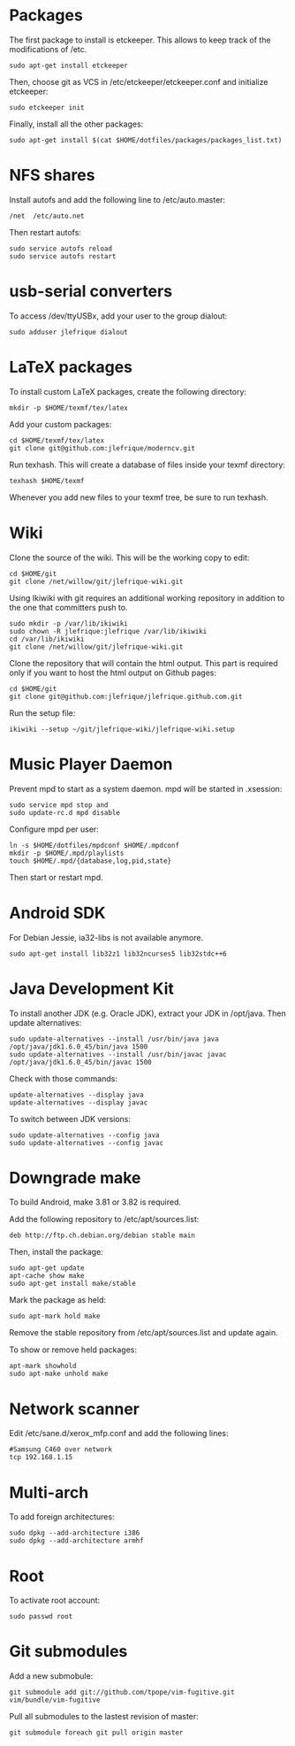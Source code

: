 Packages
========

The first package to install is etckeeper. This allows to keep track of the
modifications of /etc.

    sudo apt-get install etckeeper

Then, choose git as VCS in /etc/etckeeper/etckeeper.conf and initialize
etckeeper:

    sudo etckeeper init

Finally, install all the other packages:

    sudo apt-get install $(cat $HOME/dotfiles/packages/packages_list.txt)


NFS shares
==========

Install autofs and add the following line to /etc/auto.master:

    /net  /etc/auto.net

Then restart autofs:

    sudo service autofs reload
    sudo service autofs restart


usb-serial converters
=====================

To access /dev/ttyUSBx, add your user to the group dialout:

    sudo adduser jlefrique dialout


LaTeX packages
==============

To install custom LaTeX packages, create the following directory:

    mkdir -p $HOME/texmf/tex/latex

Add your custom packages:

    cd $HOME/texmf/tex/latex
    git clone git@github.com:jlefrique/moderncv.git

Run texhash. This will create a database of files inside your texmf directory:

    texhash $HOME/texmf

Whenever you add new files to your texmf tree, be sure to run texhash.


Wiki
====

Clone the source of the wiki. This will be the working copy to edit:

    cd $HOME/git
    git clone /net/willow/git/jlefrique-wiki.git

Using Ikiwiki with git requires an additional working repository in addition
to the one that committers push to.

    sudo mkdir -p /var/lib/ikiwiki
    sudo chown -R jlefrique:jlefrique /var/lib/ikiwiki
    cd /var/lib/ikiwiki
    git clone /net/willow/git/jlefrique-wiki.git

Clone the repository that will contain the html output. This part is required
only if you want to host the html output on Github pages:

    cd $HOME/git
    git clone git@github.com:jlefrique/jlefrique.github.com.git

Run the setup file:

    ikiwiki --setup ~/git/jlefrique-wiki/jlefrique-wiki.setup


Music Player Daemon
===================

Prevent mpd to start as a system daemon. mpd will be started in .xsession:

    sudo service mpd stop and
    sudo update-rc.d mpd disable

Configure mpd per user:

    ln -s $HOME/dotfiles/mpdconf $HOME/.mpdconf
    mkdir -p $HOME/.mpd/playlists
    touch $HOME/.mpd/{database,log,pid,state}

Then start or restart mpd.


Android SDK
===========

For Debian Jessie, ia32-libs is not available anymore.

    sudo apt-get install lib32z1 lib32ncurses5 lib32stdc++6


Java Development Kit
====================

To install another JDK (e.g. Oracle JDK), extract your JDK in /opt/java. Then
update alternatives:

    sudo update-alternatives --install /usr/bin/java java /opt/java/jdk1.6.0_45/bin/java 1500
    sudo update-alternatives --install /usr/bin/javac javac /opt/java/jdk1.6.0_45/bin/javac 1500

Check with those commands:

    update-alternatives --display java
    update-alternatives --display javac

To switch between JDK versions:

    sudo update-alternatives --config java
    sudo update-alternatives --config javac


Downgrade make
==============

To build Android, make 3.81 or 3.82 is required.

Add the following repository to /etc/apt/sources.list:

    deb http://ftp.ch.debian.org/debian stable main

Then, install the package:

    sudo apt-get update
    apt-cache show make
    sudo apt-get install make/stable


Mark the package as held:

    sudo apt-mark hold make

Remove the stable repository from /etc/apt/sources.list and update again.

To show or remove held packages:

    apt-mark showhold
    sudo apt-make unhold make


Network scanner
===============

Edit /etc/sane.d/xerox_mfp.conf and add the following lines:

    #Samsung C460 over network
    tcp 192.168.1.15


Multi-arch
==========

To add foreign architectures:

    sudo dpkg --add-architecture i386
    sudo dpkg --add-architecture armhf


Root
====

To activate root account:

    sudo passwd root


Git submodules
==============

Add a new submobule:

    git submodule add git://github.com/tpope/vim-fugitive.git vim/bundle/vim-fugitive

Pull all submodules to the lastest revision of master:

    git submodule foreach git pull origin master
